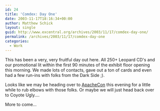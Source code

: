 ```yaml
---
id: 24
title: 'Comdex: Day One'
date: 2003-11-17T18:16:34+00:00
author: Matthew Schick
layout: single
guid: http://www.excentral.org/archives/2003/11/17/comdex-day-one/
permalink: /archives/2003/11/17/comdex-day-one
categories:
  - Work
---
```

This has been a very, very fruitful day out here.  All 250+ Leopard CD's and our
promotional lit within the first 90 minutes of the exhibit floor opening this
morning.  We made lots of contacts, gave out a ton of cards and even had a few
run-ins with folks from the Dark Side ;).

Looks like we may be heading over to
[ApacheCon](http://apachecon.com/2003/US/index.html) this evening for a
little while to rub elbows with those folks.  Or maybe we will just head back
over to Coyote Ugly....

More to come...
